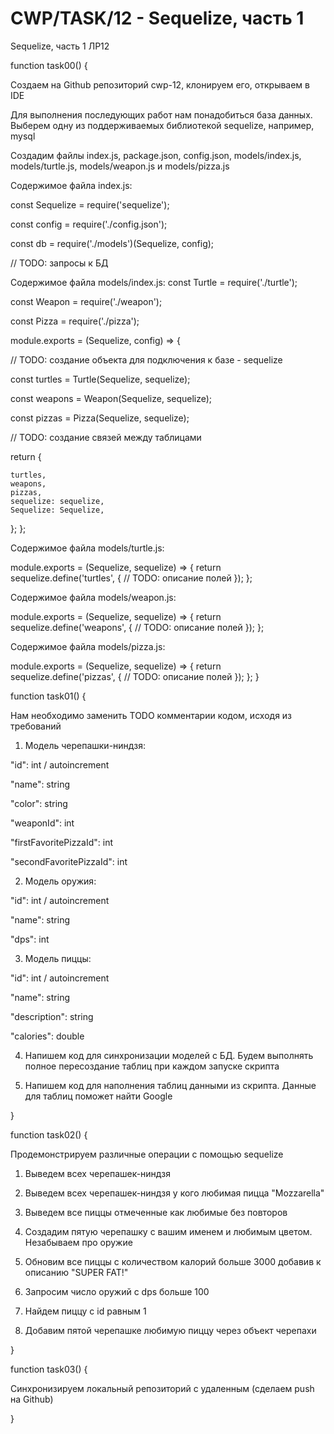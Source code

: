 # CWP/TASK/12 - Sequelize, часть 1
Sequelize, часть 1 ЛР12

function task00() {

Создаем на Github репозиторий cwp-12, клонируем его, открываем в IDE

Для выполнения последующих работ нам понадобиться база данных. Выберем одну из поддерживаемых библиотекой sequelize, например, mysql

Создадим файлы index.js, package.json, config.json, models/index.js, models/turtle.js, models/weapon.js и models/pizza.js

Содержимое файла index.js:

const Sequelize = require('sequelize');

const config = require('./config.json');

const db = require('./models')(Sequelize, config);

// TODO: запросы к БД

Содержимое файла models/index.js:
const Turtle = require('./turtle');

const Weapon = require('./weapon');

const Pizza = require('./pizza');

module.exports = (Sequelize, config) => {

  // TODO: создание объекта для подключения к базе - sequelize

  const turtles = Turtle(Sequelize, sequelize);

  const weapons = Weapon(Sequelize, sequelize);

  const pizzas = Pizza(Sequelize, sequelize);

  // TODO: создание связей между таблицами

  return {
    
    turtles,
    weapons,
    pizzas,
    sequelize: sequelize,
    Sequelize: Sequelize,
  };
};

Содержимое файла models/turtle.js:

module.exports = (Sequelize, sequelize) => {
  return sequelize.define('turtles', {
    // TODO: описание полей
  });
};

Содержимое файла models/weapon.js:

module.exports = (Sequelize, sequelize) => {
  return sequelize.define('weapons', {
    // TODO: описание полей
  });
};

Содержимое файла models/pizza.js:

module.exports = (Sequelize, sequelize) => {
  return sequelize.define('pizzas', {
    // TODO: описание полей
  });
};
}

function task01() {

Нам необходимо заменить TODO комментарии кодом, исходя из требований

1. Модель черепашки-ниндзя:

"id": int / autoincrement

"name": string

"color": string

"weaponId": int

"firstFavoritePizzaId": int

"secondFavoritePizzaId": int

2. Модель оружия:

"id": int / autoincrement

"name": string

"dps": int

3. Модель пиццы:

"id": int / autoincrement

"name": string

"description": string

"calories": double

4. Напишем код для синхронизации моделей с БД. Будем выполнять полное пересоздание таблиц при каждом запуске скрипта

5. Напишем код для наполнения таблиц данными из скрипта. Данные для таблиц поможет найти Google

}

function task02() {

Продемонстрируем различные операции с помощью sequelize


1. Выведем всех черепашек-ниндзя

2. Выведем всех черепашек-ниндзя у кого любимая пицца "Mozzarella"

3. Выведем все пиццы отмеченные как любимые без повторов

4. Создадим пятую черепашку с вашим именем и любимым цветом. Незабываем про оружие

5. Обновим все пиццы с количеством калорий больше 3000 добавив к описанию "SUPER FAT!"

6. Запросим число оружий с dps больше 100

7. Найдем пиццу с id равным 1

8. Добавим пятой черепашке любимую пиццу через объект черепахи

}

function task03() {

Синхронизируем локальный репозиторий с удаленным (сделаем push на Github)

}